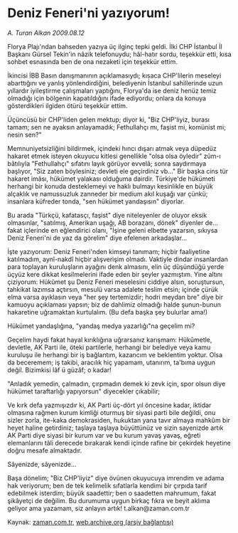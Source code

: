# Deniz Feneri'ni yazıyorum!

*A. Turan Alkan 2009.08.12*

<tr><td class="metin" colspan="2" style="padding-top: 20px; padding-left: 5px; padding-right: 10px;">Florya Plajı'ndan bahseden yazıya üç ilginç tepki geldi. İlki CHP İstanbul İl Başkanı Gürsel Tekin'in nâzik telefonuydu; hâl-hatır sordu, teşekkür etti, kısa sohbet esnasında ben de ona nezaketi için teşekkür ettim.</td></tr><tr><td class="metin" colspan="2" style="padding-top: 20px; padding-left: 5px; padding-right: 10px;"><p>İkincisi İBB Basın danışmanının açıklamasıydı; kısaca CHP'lilerin meseleyi abarttığını ve yanlış yönlendirdiğini, belediyenin İstanbul sahillerinde uzun yıllardır iyileştirme çalışmaları yaptığını, Florya'da ise deniz henüz temiz olmadığı için bölgenin kapatıldığını ifade ediyordu; onlara da konuya gösterdikleri ilgiden ötürü teşekkür ettim.
<p>Üçüncüsü bir CHP'liden gelen mektup; diyor ki, "Biz CHP'liyiz, burası tamam; sen ne ayaksın anlayamadık; Fethullahçı mı, faşist mi, komünist mi; nesin sen?"
<p>Memnuniyetsizliğini bildirmek, içindeki hıncı dışarı atmak veya düpedüz hakaret etmek isteyen okuyucu kitlesi genellikle "olsa olsa öyledir" zûm-ı bâtılıyla "Fethullahçı" sıfatını layık görüyor evvelâ; sonra saydırmaya başlıyor, "Siz zaten böylesiniz; devleti ele geçirdiniz vb..." Bir başka cins tür hakaret imâsı, hükümet yalakası olduğuma dairdir. Türkiye'de hükümeti herhangi bir konuda desteklemeyi ve haklı bulmayı kesinlikle en büyük alçaklık ve namussuzluk zanneder bir medium akıl kuşağı var çünkü; insanlara küfreder tonda, "sen hükümet yandaşısın" diyorlar.
<p>Bu arada "Türkçü, kafatasçı, faşist" diye niteleyenler de oluyor eksik olmasınlar, "satılmış, Amerikan uşağı, AB borazanı, dönek" diyenler de... fakat içlerinde en eğlendirici olanı, "İşine geleni elbette yazarsın, sıkıysa Deniz Feneri'ni de yaz da görelim" diye efelenen arkadaşlar...
<p>İşte yazıyorum: Deniz Feneri'nden kimseyi tanımam; hiçbir faaliyetine katılmadım, aynî-nakdî hiçbir alışverişim olmadı. Vaktiyle dindar insanlardan para toplayan kuruluşların ayağını denk almasını, elin üç düşündüğü yerde üçyüz kere dikkat kesilmelerini ifade eden bir şeyler yazmıştım. Yine altını çiziyorum: Hükûmet şu Deniz Feneri meselesini ciddiye alsın, soruştursun, tahkikat lazımsa açtırsın, mesulü varsa adalete teslim etsin; içinde çürük elma varsa ayıklasın veya "her şey tertemizdir; hodri meydan bre" diye bir kamuoyu açıklaması yapsın; biz de dahlimiz olmadığı halde şunun-bunun hakaretine uğramaktan kurtulalım. (Bu defa başka şey bulurlar ama!)
<p>Hükümet yandaşlığına, "yandaş medya yazarlığı"na geçelim mi?
<p>Geçelim haydi fakat hayal kırıklığına uğrarsanız karışmam: Hükûmetle, devletle, AK Parti ile, öteki partilerle, herhangi bir belediye veya kamu kuruluşu ile herhangi bir iş bağlantım, kazancım ve beklentim yoktur. Olsa da beceremem; iş takibi, aracılık hiç yapamam, utanırım, ta'bıma uygun değil. Bizimkisi lâf ü güzâf; o kadar!
<p>"Anladık yemedin, çalmadın, çırpmadın demek ki zevk için, spor olsun diye hükümet taraftarlığı yapıyorsun" diyecekler çıkabilir;
<p>Ve kırk defa yazmışızdır ki, AK Parti üç-dört yıl öncesine kadar, iktidar olmasına rağmen kurum kimliği oturmuş bir siyasi parti bile değildi, onu sizler zorla, ite-kaka demokrasiden, hukuktan yana tavır almaya mahkûm bir heyet haline getirdiniz; taşlaya taşlaya büyüttünüz ve sizin sayenizde artık AK Parti diye siyasi bir kurum var ve bu kurum yavaş yavaş, eğreti elemanlarını tâli derecede bırakarak kendi içinde rafine bir çekirdek heyetine doğru mesafe almaktadır.
<p>Sâyenizde, sâyenizde...
<p>Başa dönelim; "Biz CHP'liyiz" diye övünen okuyucuya imrendim ve adama hak veriyorum; ben de tek kelimelik sıfatlarla kendimi bir çırpıda tarif edebilmek isterdim; büyük saadettir; ben o saadetten mahrumum, fakat şikâyetçi de değilim. Bu durumuma uygun birkaç fıkra ve beyit aklıma geliyor ama yazamam, siz anlayın artık! t.alkan@zaman.com.tr <br/></p></p></p></p></p></p></p></p></p></p></p></td></tr>

Kaynak: [zaman.com.tr](http://zaman.com.tr/yazar.do?yazino=879486), [web.archive.org (arşiv bağlantısı)](http://web.archive.org/web/20090817044731/http://www.zaman.com.tr:80/yazar.do?yazino=879486)
